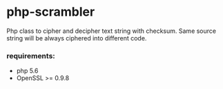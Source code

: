 # php-scrambler
Php class to cipher and decipher text string with checksum. Same source string will be always ciphered into different code.

### requirements:
 - php 5.6
 - OpenSSL >= 0.9.8
